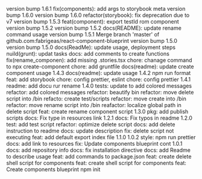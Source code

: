 version bump 1.6.1
fix(components): add args to storybook meta
version bump 1.6.0
version bump 1.6.0
refactor(storybook): fix deprecation due to v7
version bump 1.5.3
feat(component): export testId rom component
version bump 1.5.2
version bump 1.5.2
docs(README): update rename command usage
version bump 1.5.1
Merge branch 'master' of github.com:fabrigeas/react-component-blueprint
version bump 1.5.0
version bump 1.5.0
docs(ReadMe): update usage, deployment steps
nuild(grunt): updat tasks
docs: add comments to create functions
fix(rename_componen): add missing .stories.tsx
chore: chanage command to npx create-component
chore: add gruntfile
docs(readme): update create component usage
1.4.3
docs(readme): update usage
1.4.2
npm run format
feat: add storybook
chore: config prettier, eslint
chore: config prettier
1.4.1
readme: add docu rur rename
1.4.0
tests: update to add colored messages
refactor: add colored messages
refactor: beautify bin
refactor: move delete script into /bin
refacto: create test/scripts
refactor: move create into /bin
refactor: move rename script into /bin
reafactor: localize global path in delete script
feat: create rename component script
1.3.0
pkg: add publish scripts
docs: Fix type in resources link
1.2.1
docs: Fix typos in readme
1.2.0
test: add test script
refactor: optimize delete script
docs: add delete instruction to readme
docs: update description
fix: delete script not executing
feat: add default export index file
1.1.0
1.0.2
style: npm run prettier
docs: add link to resources
fix: Update components blueprint cont
1.0.1
docs: add repository info
docs: fix installation directive
docs: add Readme to describe usage
feat: add commands to package.json
feat: create delete shell script for components
feat: create shell script for components
feat: Create components blueprint
npm init
